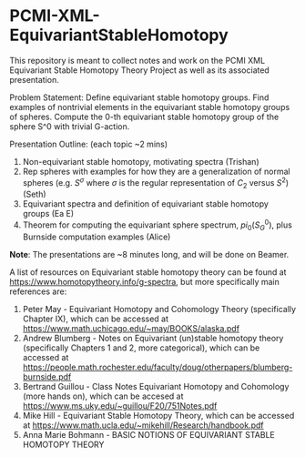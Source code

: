 # PCMI-XML-EquivariantStableHomotopy
This repository is meant to collect notes and work on the PCMI XML Equivariant Stable Homotopy Theory Project as well as its associated presentation.

Problem Statement:  Define equivariant stable homotopy groups. Find examples of nontrivial elements in the equivariant stable homotopy groups of spheres. Compute the 0-th equivariant stable homotopy group of the sphere S^0 with trivial G-action.

Presentation Outline: (each topic ~2 mins)
1. Non-equivariant stable homotopy, motivating spectra (Trishan)
2. Rep spheres with examples for how they are a generalization of normal spheres (e.g. $S^{\sigma}$ where $\sigma$ is the regular representation of $C_2$ versus $S^2$) (Seth)
3. Equivariant spectra and definition of equivariant stable homotopy groups (Ea E)
4. Theorem for computing the equivariant sphere spectrum, $pi_0(S^0_G)$, plus Burnside computation examples (Alice)

**Note**: The presentations are ~8 minutes long, and will be done on Beamer.

A list of resources on Equivariant stable homotopy theory can be found at https://www.homotopytheory.info/g-spectra, but more specifically main references are:
1. Peter May - Equivariant Homotopy and Cohomology Theory (specifically Chapter IX), which can be accessed at https://www.math.uchicago.edu/~may/BOOKS/alaska.pdf
2. Andrew Blumberg - Notes on Equivariant (un)stable homotopy theory (specifically Chapters 1 and 2, more categorical), which can be accessed at https://people.math.rochester.edu/faculty/doug/otherpapers/blumberg-burnside.pdf
3. Bertrand Guillou - Class Notes Equivariant Homotopy and Cohomology (more hands on), which can be accesed at https://www.ms.uky.edu/~guillou/F20/751Notes.pdf
4. Mike Hill - Equivariant Stable Homotopy Theory, which can be accessed at https://www.math.ucla.edu/~mikehill/Research/handbook.pdf
5. Anna Marie Bohmann - BASIC NOTIONS OF EQUIVARIANT STABLE HOMOTOPY THEORY
